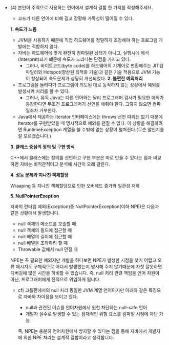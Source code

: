 
- (4) 본인이 주력으로 사용하는 언어에서 설계적 결함 한 가지를 작성해주세요.
    - 코드가 다른 언어에 비해 길고 장황해 가독성이 떨어질 수 있다.
    
    **1. 속도가 느림**
    - JVM을 사용하기 때문에 직접 하드웨어를 정밀하게 조정해야 하는 프로그램 개발에는 적합하지 않다.
    - 자바는 하드웨어에 맞게 완전히 컴파일된 상태가 아니고, 실행시에 해석(Interpret)되기 떄문에 속도가 느리다는 단점을 가지고 있다.
        - 그러나, 바이트코드(byte code)를 하드웨어의 기계어로 변환해주는 JIT컴파일러와 Hotspot(향상된 최적화 기술)과 같은 기술 적용으로 JVM 기능이 향상되어 속도문제가 상당히 개선되었다.
    **2. 불편한 예외처리**
    - 프로그램을 돌리다가 프로그램이 의도된 대로 동작하지 않는 상황에서 예외를 발생시켜 처리를 할 수 있다.
        - 그러나, 유독 Java는 다른 언어와는 달리 프로그래머 검사가 필요한 예외가 등장한다면 무조건 프로그래머가 선언을 해줘야 한다. 그렇지 않으면 컴파일조차 거부한다.
    - Java에서 제공하는 Iterator 인터페이스에는 throws 선언 따위는 없기 때문에 Iterator를 구현받았을 때 명시적으로 예외를 던질 수 없다. 이 상황을 해결하려면 RuntimeException 계열을 쓸 수밖에 없는 상황이 펼쳐진다.(무슨 말인지를 잘 모르겠습니다.)
    
    **3. 클래스 중심의 정의 및 구현 방식**
    
    C++에서 클래스에는 정의를 선언하고 구현 부분은 따로 만들 수 있다는 점과 비교하면 자바는 비직관적이고 분석에 시간이 오래 걸린다.
    
    **4. 성능 문제와 지나친 객체할당**
    
    Wraaping 등 지나친 객체할당으로 인한 오버헤드 증가와 일관성 저하
    
    **5. NullPointerExeption**
    
    자바의 런타임 예외(Exception)중 NullPointerException(이하 NPE)은 다음과 같은 상황에서 발생합니다.
    
    - null 객체의 메소드를 호출할 때
    - null 객체의 필드에 접근할 때
    - null 배열의 길이에 접근할 때
    - null 배열을 조작하려 할 때
    - Throwable 값에서 null 던질 때
    
    NPE는 꼭 필요한 예외지만 개발을 하다보면 NPE가 발생한 시점을 찾기 어렵고
    오류 메시지도 구체적으로 어디서 발생했는지 명시해 주지 않기때문에 자칫 잘못하면 디버깅에 많은 시간을 허비할 수 있습니다.
    즉, null 처리 관련 책임을 언어 차원이 아닌, 프로그래머에게 전적으로 위임하게 됩니다.
    
    - cf) 코틀린에서의 null 처리
    동일한 JVM 계열 언어이지만 아래와 같은 특징으로 자바와 차이점을 보이고 있다.
        - null과 관련된 이슈를 언어차원에서 원천 차단하는 null-safe 언어
        - 개발자 실수로 발생할 수 있는 잠재적인 위험 요소를 컴파일 시점에 차단 가능
        
        즉, NPE는 충분히 언어차원에서 방지할 수 있다는 점을 통해
        자바에서 개발자에 의한 NPE 처리는 설계적 결함이라고 생각합니다.
